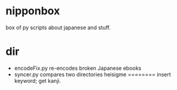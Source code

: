 nipponbox
=========

box of py scripts about japanese and stuff.

dir
===
* encodeFix.py
	re-encodes broken Japanese ebooks
* syncer.py
	compares two directories
heisigme
========
insert keyword; get kanji.
